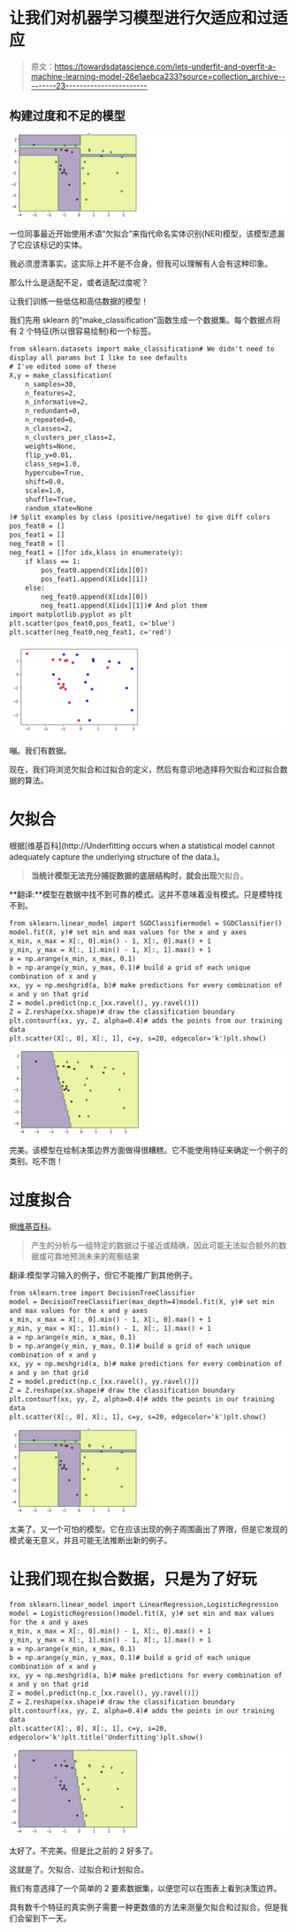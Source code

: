 # 让我们对机器学习模型进行欠适应和过适应

> 原文：<https://towardsdatascience.com/lets-underfit-and-overfit-a-machine-learning-model-26e1aebca233?source=collection_archive---------23----------------------->

## 构建过度和不足的模型

![](img/6a062f3f922d5a3cf77ffadc86509d77.png)

一位同事最近开始使用术语“欠拟合”来指代命名实体识别(NER)模型，该模型遗漏了它应该标记的实体。

我必须澄清事实。这实际上并不是不合身，但我可以理解有人会有这种印象。

那么什么是适配不足，或者适配过度呢？

让我们训练一些低估和高估数据的模型！

我们先用 sklearn 的“make_classification”函数生成一个数据集。每个数据点将有 2 个特征(所以很容易绘制)和一个标签。

```
from sklearn.datasets import make_classification# We didn't need to display all params but I like to see defaults
# I've edited some of these
X,y = make_classification(
    n_samples=30, 
    n_features=2, 
    n_informative=2,
    n_redundant=0,
    n_repeated=0, 
    n_classes=2, 
    n_clusters_per_class=2, 
    weights=None, 
    flip_y=0.01, 
    class_sep=1.0, 
    hypercube=True, 
    shift=0.0, 
    scale=1.0, 
    shuffle=True, 
    random_state=None
)# Split examples by class (positive/negative) to give diff colors
pos_feat0 = []
pos_feat1 = []
neg_feat0 = []
neg_feat1 = []for idx,klass in enumerate(y):
    if klass == 1:
        pos_feat0.append(X[idx][0])
        pos_feat1.append(X[idx][1])
    else:
        neg_feat0.append(X[idx][0])
        neg_feat1.append(X[idx][1])# And plot them
import matplotlib.pyplot as plt
plt.scatter(pos_feat0,pos_feat1, c='blue')
plt.scatter(neg_feat0,neg_feat1, c='red')
```

![](img/a0e8d4f0533229be74ece2fb72a3ee80.png)

嘣。我们有数据。

现在，我们将浏览欠拟合和过拟合的定义，然后有意识地选择将欠拟合和过拟合数据的算法。

# 欠拟合

根据[维基百科](http://Underfitting occurs when a statistical model cannot adequately capture the underlying structure of the data.)。

> **当统计模型无法充分捕捉数据的底层结构时，就会出现**欠拟合。

**翻译:**模型在数据中找不到可靠的模式。这并不意味着没有模式。只是模特找不到。

```
from sklearn.linear_model import SGDClassifiermodel = SGDClassifier()
model.fit(X, y)# set min and max values for the x and y axes
x_min, x_max = X[:, 0].min() - 1, X[:, 0].max() + 1
y_min, y_max = X[:, 1].min() - 1, X[:, 1].max() + 1
a = np.arange(x_min, x_max, 0.1)
b = np.arange(y_min, y_max, 0.1)# build a grid of each unique combination of x and y
xx, yy = np.meshgrid(a, b)# make predictions for every combination of x and y on that grid
Z = model.predict(np.c_[xx.ravel(), yy.ravel()])
Z = Z.reshape(xx.shape)# draw the classification boundary
plt.contourf(xx, yy, Z, alpha=0.4)# adds the points from our training data
plt.scatter(X[:, 0], X[:, 1], c=y, s=20, edgecolor='k')plt.show()
```

![](img/f557a69e2ab64d80a9c1a307444f7fd4.png)

完美。该模型在绘制决策边界方面做得很糟糕。它不能使用特征来确定一个例子的类别。吃不饱！

# 过度拟合

据[维基百科](https://en.wikipedia.org/wiki/Overfitting)。

> 产生的分析与一组特定的数据过于接近或精确，因此可能无法拟合额外的数据或可靠地预测未来的观察结果

翻译:模型学习输入的例子，但它不能推广到其他例子。

```
from sklearn.tree import DecisionTreeClassifier
model = DecisionTreeClassifier(max_depth=4)model.fit(X, y)# set min and max values for the x and y axes
x_min, x_max = X[:, 0].min() - 1, X[:, 0].max() + 1
y_min, y_max = X[:, 1].min() - 1, X[:, 1].max() + 1
a = np.arange(x_min, x_max, 0.1)
b = np.arange(y_min, y_max, 0.1)# build a grid of each unique combination of x and y
xx, yy = np.meshgrid(a, b)# make predictions for every combination of x and y on that grid
Z = model.predict(np.c_[xx.ravel(), yy.ravel()])
Z = Z.reshape(xx.shape)# draw the classification boundary
plt.contourf(xx, yy, Z, alpha=0.4)# adds the points in our training data
plt.scatter(X[:, 0], X[:, 1], c=y, s=20, edgecolor='k')plt.show()
```

![](img/6a062f3f922d5a3cf77ffadc86509d77.png)

太美了。又一个可怕的模型。它在应该出现的例子周围画出了界限，但是它发现的模式毫无意义，并且可能无法推断出新的例子。

# 让我们现在拟合数据，只是为了好玩

```
from sklearn.linear_model import LinearRegression,LogisticRegression
model = LogisticRegression()model.fit(X, y)# set min and max values for the x and y axes
x_min, x_max = X[:, 0].min() - 1, X[:, 0].max() + 1
y_min, y_max = X[:, 1].min() - 1, X[:, 1].max() + 1
a = np.arange(x_min, x_max, 0.1)
b = np.arange(y_min, y_max, 0.1)# build a grid of each unique combination of x and y
xx, yy = np.meshgrid(a, b)# make predictions for every combination of x and y on that grid
Z = model.predict(np.c_[xx.ravel(), yy.ravel()])
Z = Z.reshape(xx.shape)# draw the classification boundary
plt.contourf(xx, yy, Z, alpha=0.4)# adds the points in our training data
plt.scatter(X[:, 0], X[:, 1], c=y, s=20, edgecolor='k')plt.title('Underfitting')plt.show()
```

![](img/c1307e541aa070cff7b30178920889fc.png)

太好了。不完美。但是比之前的 2 好多了。

这就是了。欠拟合、过拟合和计划拟合。

我们有意选择了一个简单的 2 要素数据集，以便您可以在图表上看到决策边界。

具有数千个特征的真实例子需要一种更数值的方法来测量欠拟合和过拟合。但是我们会留到下一天。